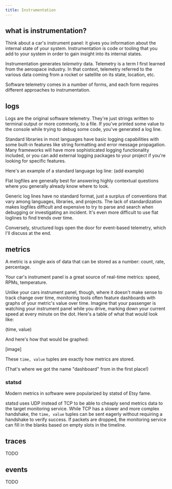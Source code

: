 ```yaml
---
title: Instrumentation
---
```


## what is instrumentation?

Think about a car's instrument panel: it gives you information about the internal state of your system. Instrumentation is code or tooling that you add to your system in order to gain insight into its internal states.

Instrumentation generates _telemetry_ data. Telemetry is a term I first learned from the aerospace industry. In that context, telemetry referred to the various data coming from a rocket or satellite on its state, location, etc.

Software telemetry comes in a number of forms, and each form requires different approaches to instrumentation.

## logs

Logs are the original software telemetry. They're just strings written to terminal output or more commonly, to a file.
If you've printed some value to the console while trying to debug some code, you've generated a log line.

Standard libraries in most languages have basic logging capabilities with some built-in features like string formatting and error message propagation. Many frameworks will have more sophisticated logging functionality included, or you can add external logging packages to your project if you're looking for specific features.

Here's an example of a standard language log line: (add example)

Flat logfiles are generally best for answering highly contextual questions where you generally already know where to look.

Generic log lines have no standard format, just a surplus of conventions that vary among languages, libraries, and projects. The lack of standardization makes logfiles difficult and expensive to try to parse and search when debugging or investigating an incident. It's even more difficult to use flat loglines to find trends over time.

Conversely, structured logs open the door for event-based telemetry, which I'll discuss at the end.

## metrics

A metric is a single axis of data that can be stored as a number: count, rate, percentage.

Your car's instrument panel is a great source of real-time metrics: speed, RPMs, temperature.

Unlike your cars instrument panel, though, where it doesn't make sense to track change over time, monitoring tools often feature dashboards with graphs of your metric's value over time. Imagine that your passenger is watching your instrument panel while you drive, marking down your current speed at every minute on the dot. Here's a table of what that would look like:

(time, value)

And here's how that would be graphed:

[image]

These `time, value` tuples are exactly how metrics are stored.

(That's where we got the name "dashboard" from in the first place!)

### statsd 

Modern metrics in software were popularized by statsd of Etsy fame.

statsd uses UDP instead of TCP to be able to cheaply send metrics data to the target monitoring service. While TCP has a slower and more complex handshake, the `time, value` tuples can be sent eagerly without requiring a handshake to verify success. If packets are dropped, the monitoring service can fill in the blanks based on empty slots in the timeline.

## traces

TODO

## events

TODO
